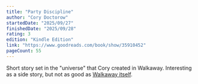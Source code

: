 ```yaml
---
title: "Party Discipline"
author: "Cory Doctorow"
startedDate: "2025/09/27"
finishedDate: "2025/09/28"
rating: 3
edition: "Kindle Edition"
link: "https://www.goodreads.com/book/show/35910452"
pageCount: 55
---
```


Short story set in the "universe" that Cory created in Walkaway. Interesting as a side story, but not as good as [Walkaway itself](walkaway---cory-doctorow).